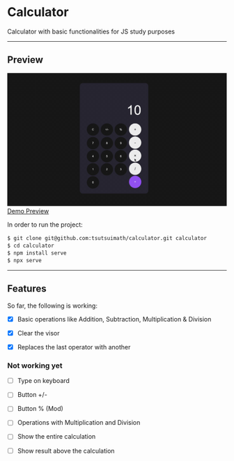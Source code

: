 # Calculator
Calculator with basic functionalities for JS study purposes

---

## Preview

![](preview.gif)
[Demo Preview](https://tsutsuimath.github.io/calculator/)

In order to run the project:
```sh
$ git clone git@github.com:tsutsuimath/calculator.git calculator
$ cd calculator
$ npm install serve
$ npx serve
```

---

## Features

So far, the following is working:
- [x] Basic operations like Addition, Subtraction, Multiplication & Division
- [x] Clear the visor
- [x] Replaces the last operator with another


### Not working yet

- [ ] Type on keyboard
- [ ] Button +/-
- [ ] Button % (Mod)
- [ ] Operations with Multiplication and Division
- [ ] Show the entire calculation
- [ ] Show result above the calculation


